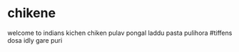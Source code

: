 # chikene
welcome to indians kichen
chiken 
pulav
pongal
laddu
pasta
pulihora
       #tiffens
  dosa
  idly
  gare
  puri
